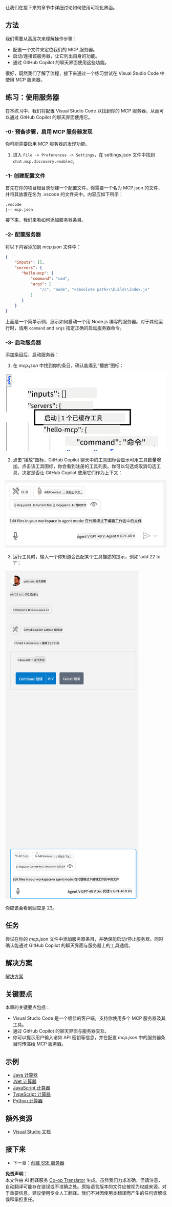 <!--
CO_OP_TRANSLATOR_METADATA:
{
  "original_hash": "c37fabfbc0dcbc9a4afb6d17e7d3be9f",
  "translation_date": "2025-05-16T15:14:51+00:00",
  "source_file": "03-GettingStarted/04-vscode/README.md",
  "language_code": "zh"
}
-->
让我们在接下来的章节中详细讨论如何使用可视化界面。

## 方法

我们需要从高层次来理解操作步骤：

- 配置一个文件来定位我们的 MCP 服务器。
- 启动/连接该服务器，让它列出自身的功能。
- 通过 GitHub Copilot 的聊天界面使用这些功能。

很好，既然我们了解了流程，接下来通过一个练习尝试在 Visual Studio Code 中使用 MCP 服务器。

## 练习：使用服务器

在本练习中，我们将配置 Visual Studio Code 以找到你的 MCP 服务器，从而可以通过 GitHub Copilot 的聊天界面使用它。

### -0- 预备步骤，启用 MCP 服务器发现

你可能需要启用 MCP 服务器的发现功能。

1. 进入 `File -> Preferences -> Settings`，在 settings.json 文件中找到 `chat.mcp.discovery.enabled`。

### -1- 创建配置文件

首先在你的项目根目录创建一个配置文件，你需要一个名为 MCP.json 的文件，并将其放置在名为 .vscode 的文件夹中。内容应如下所示：

```text
.vscode
|-- mcp.json
```

接下来，我们来看如何添加服务器条目。

### -2- 配置服务器

将以下内容添加到 *mcp.json* 文件中：

```json
{
    "inputs": [],
    "servers": {
       "hello-mcp": {
           "command": "cmd",
           "args": [
               "/c", "node", "<absolute path>\\build\\index.js"
           ]
       }
    }
}
```

上面是一个简单示例，展示如何启动一个用 Node.js 编写的服务器。对于其他运行时，请用 `command` and `args` 指定正确的启动服务器命令。

### -3- 启动服务器

添加条目后，启动服务器：

1. 在 *mcp.json* 中找到你的条目，确认能看到“播放”图标：

  ![在 Visual Studio Code 中启动服务器](../../../../translated_images/vscode-start-server.8e3c986612e3555de47e5b1e37b2f3020457eeb6a206568570fd74a17e3796ad.zh.png)  

2. 点击“播放”图标，GitHub Copilot 聊天中的工具图标会显示可用工具数量增加。点击该工具图标，你会看到注册的工具列表。你可以勾选或取消勾选工具，决定是否让 GitHub Copilot 使用它们作为上下文：

  ![在 Visual Studio Code 中的工具列表](../../../../translated_images/vscode-tool.0b3bbea2fb7d8c26ddf573cad15ef654e55302a323267d8ee6bd742fe7df7fed.zh.png)

3. 运行工具时，输入一个你知道会匹配某个工具描述的提示，例如“add 22 to 1”：

  ![从 GitHub Copilot 运行工具](../../../../translated_images/vscode-agent.d5a0e0b897331060518fe3f13907677ef52b879db98c64d68a38338608f3751e.zh.png)

  你应该会看到回应是 23。

## 任务

尝试在你的 *mcp.json* 文件中添加服务器条目，并确保能启动/停止服务器。同时确认能通过 GitHub Copilot 的聊天界面与服务器上的工具通信。

## 解决方案

[解决方案](./solution/README.md)

## 关键要点

本章的关键要点包括：

- Visual Studio Code 是一个极佳的客户端，支持你使用多个 MCP 服务器及其工具。
- 通过 GitHub Copilot 的聊天界面与服务器交互。
- 你可以提示用户输入诸如 API 密钥等信息，并在配置 *mcp.json* 中的服务器条目时传递给 MCP 服务器。

## 示例

- [Java 计算器](../samples/java/calculator/README.md)
- [.Net 计算器](../../../../03-GettingStarted/samples/csharp)
- [JavaScript 计算器](../samples/javascript/README.md)
- [TypeScript 计算器](../samples/typescript/README.md)
- [Python 计算器](../../../../03-GettingStarted/samples/python)

## 额外资源

- [Visual Studio 文档](https://code.visualstudio.com/docs/copilot/chat/mcp-servers)

## 接下来

- 下一章：[创建 SSE 服务器](/03-GettingStarted/05-sse-server/README.md)

**免责声明**：  
本文件由 AI 翻译服务 [Co-op Translator](https://github.com/Azure/co-op-translator) 生成。虽然我们力求准确，但请注意，自动翻译可能存在错误或不准确之处。原始语言版本的文件应被视为权威来源。对于重要信息，建议使用专业人工翻译。我们不对因使用本翻译而产生的任何误解或误释承担责任。